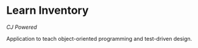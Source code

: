 # Learn Inventory

_CJ Powered_

Application to teach object-oriented programming and test-driven
design.


